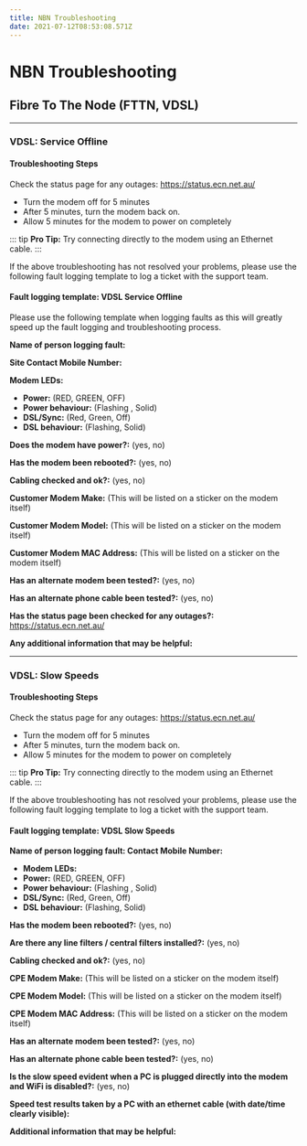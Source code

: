 ```yaml
---
title: NBN Troubleshooting
date: 2021-07-12T08:53:08.571Z
---
```

# NBN Troubleshooting

## Fibre To The Node (FTTN, VDSL)

- - -

### VDSL: Service Offline
#### Troubleshooting Steps


Check the status page for any outages: <https://status.ecn.net.au/> 

* Turn the modem off for 5 minutes
* After 5 minutes, turn the modem back on.
* Allow 5 minutes for the modem to power on completely

::: tip
**Pro Tip:** Try connecting directly to the modem using an Ethernet cable.
:::

If the above troubleshooting has not resolved your problems, please use the following fault logging template to log a ticket with the support team.

#### Fault logging template: VDSL Service Offline

Please use the following template when logging faults as this will greatly speed up the fault logging and troubleshooting process.

**Name of person logging fault:** 

**Site Contact Mobile Number:** 

**Modem LEDs:**

* **Power:** (RED, GREEN, OFF)
* **Power behaviour:** (Flashing , Solid)
* **DSL/Sync:** (Red, Green, Off)
* **DSL behaviour:** (Flashing, Solid)


**Does the modem have power?:** (yes, no)

**Has the modem been rebooted?:** (yes, no)

**Cabling checked and ok?:** (yes, no)

**Customer Modem Make:** (This will be listed on a sticker on the modem itself)

**Customer Modem Model:** (This will be listed on a sticker on the modem itself)

**Customer Modem MAC Address:** (This will be listed on a sticker on the modem itself)

**Has an alternate modem been tested?:** (yes, no)

**Has an alternate phone cable been tested?:** (yes, no)

**Has the status page been checked for any outages?:** <https://status.ecn.net.au/> 

**Any additional information that may be helpful:**

- - -

### VDSL: Slow Speeds

#### Troubleshooting Steps
Check the status page for any outages: <https://status.ecn.net.au/> 

* Turn the modem off for 5 minutes
* After 5 minutes, turn the modem back on.
* Allow 5 minutes for the modem to power on completely

::: tip
**Pro Tip:** Try connecting directly to the modem using an Ethernet cable.
:::

If the above troubleshooting has not resolved your problems, please use the following fault logging template to log a ticket with the support team.

#### Fault logging template: VDSL Slow Speeds

**Name of person logging fault:
Contact Mobile Number:** 

* **Modem LEDs:**
* **Power:** (RED, GREEN, OFF)
* **Power behaviour:** (Flashing , Solid)
* **DSL/Sync:** (Red, Green, Off)
* **DSL behaviour:** (Flashing, Solid)


**Has the modem been rebooted?:** (yes, no)

**Are there any line filters / central filters installed?:** (yes, no)

**Cabling checked and ok?:** (yes, no)

**CPE Modem Make:** (This will be listed on a sticker on the modem itself)

**CPE Modem Model:** (This will be listed on a sticker on the modem itself)

**CPE Modem MAC Address:** (This will be listed on a sticker on the modem itself)

**Has an alternate modem been tested?:** (yes, no)

**Has an alternate phone cable been tested?:** (yes, no)

**Is the slow speed evident when a PC is plugged directly into the modem and WiFi is disabled?:** (yes, no)

**Speed test results taken by a PC with an ethernet cable (with date/time clearly visible):**

**Additional information that may be helpful:**